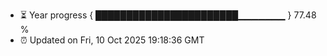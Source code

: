 - ⏳ Year progress { ███████████████████████▁▁▁▁▁▁▁ } 77.48 %
- ⏰ Updated on Fri, 10 Oct 2025 19:18:36 GMT

